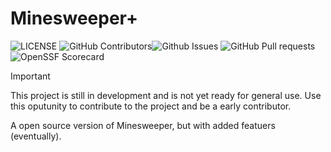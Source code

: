 # Minesweeper+

![[LICENSE](https://github.com/Intancote/Minesweeper-Plus/blob/main/LICENSE)](https://img.shields.io/github/license/Intancote/Minesweeper-Plus?style=flat-square)
![[GitHub Contributors](https://github.com/Intancote/Minesweeper-Plus/graphs/contributors)](https://img.shields.io/github/contributors/Intancote/Minesweeper-Plus?style=flat-square)![[Github Issues](https://github.com/Intancote/Minesweeper-Plus/issues)](https://img.shields.io/github/issues/Intancote/Minesweeper-Plus?style=flat-square&color=0088ff)
![[GitHub Pull requests](https://github.com/Intancote/Minesweeper-Plus/pulls)](https://img.shields.io/github/issues-pr/Intancote/Minesweeper-Plus?style=flat-square&color=0088ff)
![[OpenSSF Scorecard](https://securityscorecards.dev/viewer/?uri=github.com/Intancote/Minesweeper-Plus)](https://api.securityscorecards.dev/projects/github.com/Intancote/Minesweeper-Plus/badge?style=flat-square)

> [!IMPORTANT]
> This project is still in development and is not yet ready for general use.
> Use this oputunity to contribute to the project and be a early contributor.

A open source version of Minesweeper, but with added featuers (eventually).

